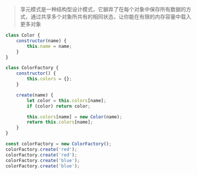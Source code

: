 > 享元模式是一种结构型设计模式，它摒弃了在每个对象中保存所有数据的方式，通过共享多个对象所共有的相同状态，让你能在有限的内存容量中载入更多对象

```javascript
class Color {
	constructor(name) {
		this.name = name;
	}
}

class ColorFactory {
	constructor() {
		this.colors = {};
	}

	create(name) {
		let color = this.colors[name];
		if (color) return color;

		this.colors[name] = new Color(name);
		return this.colors[name];
	}
}

const colorFactory = new ColorFactory();
colorFactory.create('red');
colorFactory.create('red');
colorFactory.create('blue');
colorFactory.create('blue');

```
